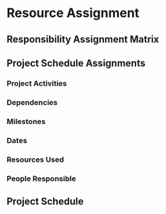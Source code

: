 # Resource Assignment

## Responsibility Assignment Matrix

## Project Schedule Assignments

### Project Activities

### Dependencies

### Milestones

### Dates

### Resources Used

### People Responsible

## Project Schedule